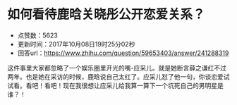 # 如何看待鹿晗关晓彤公开恋爱关系？
- 点赞数：5623
- 更新时间：2017年10月08日19时25分02秒
- 回答url：https://www.zhihu.com/question/59653403/answer/241288319
<body>
 <p data-pid="8ooBo8Sq">这件事里大家都忽略了一个娱乐圈里开光的嘴-应采儿。就是她断言薛之谦红不过两年。也是她在采访的时候，鹿晗说自己太红了。应采儿怼了他一句，你谈恋爱试试看。看吧！看吧！现在我很想让应采儿给我算一算下一个坑死自己的男明星是谁？！</p>
</body>